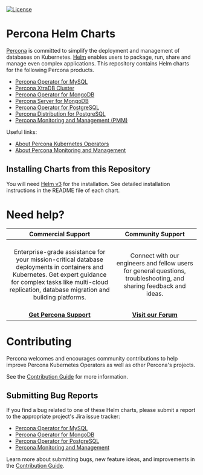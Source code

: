 [![License](https://img.shields.io/badge/License-Apache%202.0-blue.svg)](https://opensource.org/licenses/Apache-2.0)

# Percona Helm Charts

[Percona](https://www.percona.com/) is committed to simplify the deployment and management of databases on Kubernetes. [Helm](https://helm.sh/) enables users to package, run, share and manage even complex applications.
This repository contains Helm charts for the following Percona products.

* [Percona Operator for MySQL](charts/pxc-operator/)
* [Percona XtraDB Cluster](charts/pxc-db/)
* [Percona Operator for MongoDB](charts/psmdb-operator/)
* [Percona Server for MongoDB](charts/psmdb-db/)
* [Percona Operator for PostgreSQL](charts/pg-operator/)
* [Percona Distribution for PostgreSQL](charts/pg-db/)
* [Percona Monitoring and Management (PMM)](charts/pmm/)

Useful links:
* [About Percona Kubernetes Operators](https://www.percona.com/software/percona-kubernetes-operators)
* [About Percona Monitoring and Management](https://www.percona.com/software/database-tools/percona-monitoring-and-management)

## Installing Charts from this Repository

You will need [Helm v3](https://github.com/helm/helm) for the installation. See detailed installation instructions in the README file of each chart.

# Need help?

**Commercial Support**  | **Community Support** |
:-: | :-: |
| <br/>Enterprise-grade assistance for your mission-critical database deployments in containers and Kubernetes. Get expert guidance for complex tasks like multi-cloud replication, database migration and building platforms.<br/><br/>  | <br/>Connect with our engineers and fellow users for general questions, troubleshooting, and sharing feedback and ideas.<br/><br/>  | 
| **[Get Percona Support](https://hubs.ly/Q02ZTH8Q0)** | **[Visit our Forum](https://forums.percona.com/)** |

# Contributing

Percona welcomes and encourages community contributions to help improve Percona Kubernetes Operators as well as other Percona's projects.

See the [Contribution Guide](CONTRIBUTING.md) for more information.

## Submitting Bug Reports

If you find a bug related to one of these Helm charts, please submit a report to the appropriate project's Jira issue tracker:

* [Percona Operator for MySQL](https://jira.percona.com/projects/K8SPXC)
* [Percona Operator for MongoDB](https://jira.percona.com/projects/K8SPSMDB)
* [Percona Operator for PostgreSQL](https://jira.percona.com/projects/K8SPG)
* [Percona Monitoring and Management](https://jira.percona.com/projects/PMM)

Learn more about submitting bugs, new feature ideas, and improvements in the [Contribution Guide](CONTRIBUTING.md).
